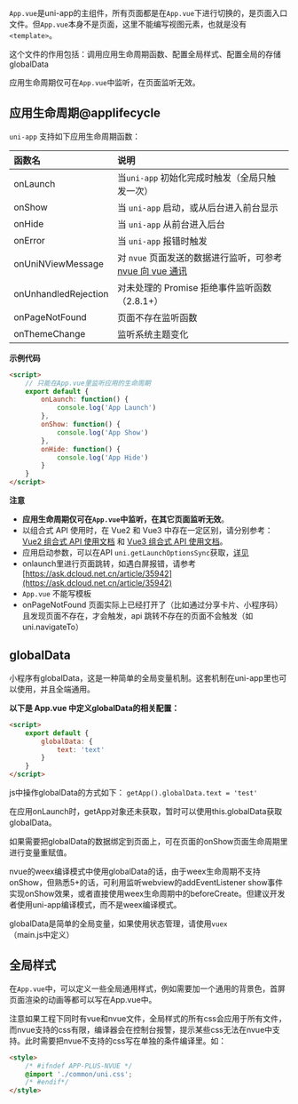 `App.vue`是uni-app的主组件，所有页面都是在`App.vue`下进行切换的，是页面入口文件。但`App.vue`本身不是页面，这里不能编写视图元素，也就是没有`<template>`。

这个文件的作用包括：调用应用生命周期函数、配置全局样式、配置全局的存储globalData

应用生命周期仅可在`App.vue`中监听，在页面监听无效。

## 应用生命周期@applifecycle

``uni-app`` 支持如下应用生命周期函数：

|函数名|说明|
|:-|:-|
|onLaunch|当``uni-app`` 初始化完成时触发（全局只触发一次）|
|onShow|当 ``uni-app`` 启动，或从后台进入前台显示|
|onHide|当 ``uni-app`` 从前台进入后台|
|onError|当 ``uni-app`` 报错时触发|
|onUniNViewMessage|对 ``nvue`` 页面发送的数据进行监听，可参考 [nvue 向 vue 通讯](https://uniapp.dcloud.io/tutorial/nvue-api?id=communication)|
|onUnhandledRejection|对未处理的 Promise 拒绝事件监听函数（2.8.1+）|
|onPageNotFound|页面不存在监听函数|
|onThemeChange|监听系统主题变化|

**示例代码**
```html
<script>
	// 只能在App.vue里监听应用的生命周期
	export default {
		onLaunch: function() {
			console.log('App Launch')
		},
		onShow: function() {
			console.log('App Show')
		},
		onHide: function() {
			console.log('App Hide')
		}
	}
</script>
```

**注意**
- **应用生命周期仅可在`App.vue`中监听，在其它页面监听无效**。
- 以组合式 API 使用时，在 Vue2 和 Vue3 中存在一定区别，请分别参考：[Vue2 组合式 API 使用文档](/tutorial/vue-composition-api.html) 和 [Vue3 组合式 API 使用文档](/tutorial/vue3-composition-api.html)。
- 应用启动参数，可以在API `uni.getLaunchOptionsSync`获取，[详见](https://uniapp.dcloud.net.cn/api/plugins/getLaunchOptionsSync.html#getlaunchoptionssync)
- onlaunch里进行页面跳转，如遇白屏报错，请参考[https://ask.dcloud.net.cn/article/35942](https://ask.dcloud.net.cn/article/35942)
- `App.vue` 不能写模板
- onPageNotFound 页面实际上已经打开了（比如通过分享卡片、小程序码）且发现页面不存在，才会触发，api 跳转不存在的页面不会触发（如 uni.navigateTo）

## globalData
小程序有globalData，这是一种简单的全局变量机制。这套机制在uni-app里也可以使用，并且全端通用。

**以下是 App.vue 中定义globalData的相关配置：**

```html
<script>  
    export default {  
        globalData: {  
            text: 'text'  
        }
    }  
</script>  
```

js中操作globalData的方式如下：
`getApp().globalData.text = 'test'`

在应用onLaunch时，getApp对象还未获取，暂时可以使用this.globalData获取globalData。

如果需要把globalData的数据绑定到页面上，可在页面的onShow页面生命周期里进行变量重赋值。

nvue的weex编译模式中使用globalData的话，由于weex生命周期不支持onShow，但熟悉5+的话，可利用监听webview的addEventListener show事件实现onShow效果，或者直接使用weex生命周期中的beforeCreate。但建议开发者使用uni-app编译模式，而不是weex编译模式。

globalData是简单的全局变量，如果使用状态管理，请使用`vuex`（main.js中定义）

## 全局样式
在`App.vue`中，可以定义一些全局通用样式，例如需要加一个通用的背景色，首屏页面渲染的动画等都可以写在App.vue中。

注意如果工程下同时有vue和nvue文件，全局样式的所有css会应用于所有文件，而nvue支持的css有限，编译器会在控制台报警，提示某些css无法在nvue中支持。此时需要把nvue不支持的css写在单独的条件编译里。如：
```html
<style>
    /* #ifndef APP-PLUS-NVUE */
    @import './common/uni.css';
    /* #endif*/
</style>
```

